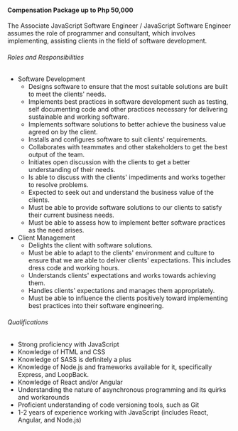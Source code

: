 <!-- ---
layout:       jobs
class:        job
title:        "Associate JavaScript Software Engineer / JavaScript Software Engineer (Work From Home)"
titles:       "Associate JavaScript Software Engineer / JavaScript Software Engineer (Work From Home)"
description:  Compensation Package up to Php 50,000 | The Associate JavaScript Software Engineer / JavaScript Software Engineer assumes the role of programmer and consultant, which involves implementing, assisting clients in the field of software development.
date:         2018-04-03 16:42:00 +0800
categories:   jobs
--- -->
<!-- Do not leave new lines after each element. Elements after new lines will not be rendered. -->
<h4>Compensation Package up to Php 50,000</h4>
<p>The Associate JavaScript Software Engineer / JavaScript Software Engineer assumes the role of programmer and consultant, which involves implementing, assisting clients in the field of software development.</p>
<h6 class="-dark">Roles and Responsibilities</h6>
<ul>
	<li>Software Development
		<ul>
			<li>Designs software to ensure that the most suitable solutions are built to meet the clients' needs.</li>
			<li>Implements best practices in software development such as testing, self documenting code and other practices necessary for delivering sustainable and working software.</li>
			<li>Implements software solutions to better achieve the business value agreed on by the client.</li>
			<li>Installs and configures software to suit clients' requirements.</li>
			<li>Collaborates with teammates and other stakeholders to get the best output of the team.</li>
			<li>Initiates open discussion with the clients to get a better understanding of their needs.</li>
			<li>Is able to discuss with the clients' impediments and works together to resolve problems.</li>
			<li>Expected to seek out and understand the business value of the clients.</li>
			<li>Must be able to provide software solutions to our clients to satisfy their current business needs.</li>
			<li>Must be able to assess how to implement better software practices as the need arises.</li>
		</ul>
	</li>
	<li>Client Management
		<ul>
			<li>Delights the client with software solutions.</li>
			<li>Must be able to adapt to the clients' environment and culture to ensure that we are able to deliver clients' expectations. This includes dress code and working hours.</li>
			<li>Understands clients' expectations and works towards achieving them.</li>
			<li>Handles clients' expectations and manages them appropriately.</li>
			<li>Must be able to influence the clients positively toward implementing best practices into their software engineering.</li>
		</ul>
	</li>
</ul>
<h6 class="-dark">Qualifications</h6>
<ul>
	<li>Strong proficiency with JavaScript</li>
	<li>Knowledge of HTML and CSS</li>
	<li>Knowledge of SASS is definitely a plus</li>
	<li>Knowledge of Node.js and frameworks available for it, specifically Express, and LoopBack.</li>
	<li>Knowledge of React and/or Angular</li>
	<li>Understanding the nature of asynchronous programming and its quirks and workarounds</li>
	<li>Proficient understanding of code versioning tools, such as Git</li>
	<li>1-2 years of experience working with JavaScript (includes React, Angular, and Node.js)</li>
</ul>


